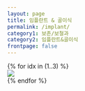 ```yaml
---
layout: page
title: 임플란트 & 골이식
permalink: /implant/
category1: 보존/보철과
category2: 임플란트&골이식
frontpage: false
---
```

<div class="row d-flex justify-content-center">
{% for idx in (1..3) %}
  <div class="col-12 clinics">
  <img src="http://www.sorthodontic.com/image/m5_s1_img{{ idx }}.gif">
  </div>
{% endfor %}
</div>
